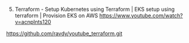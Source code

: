 5. Terraform - Setup Kubernetes using Terraform | EKS setup using terraform | Provision EKS on AWS
https://www.youtube.com/watch?v=acnpInts120

https://github.com/ravdy/youtube_terraform.git